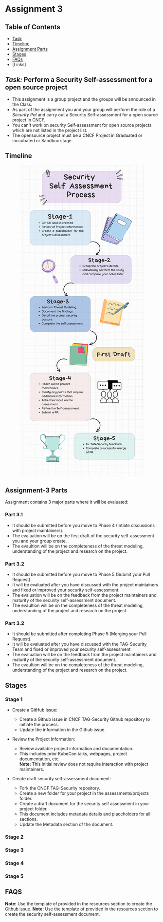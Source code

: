 # Assignment 3
## Table of Contents

- [Task](#task-perform-a-security-self-assessment-for-a-open-source-project)
- [Timeline](#timeline)
- [Assignment Parts](#assignment-3-parts)
- [Stages](#stages)
- [FAQs](#faqs)
- [Links]

## *Task:* Perform a Security Self-assessment for a open source project
- This assignment is a group project and the groups will be announced in the Class.
- As part of the assignment you and your group will perform the role of a *Security Pal* and carry out a Security Self-assessment for a open source project in CNCF.
- You can't work on security Self-assessment for open source projects which are not listed in the project list.
- The opensource project must be a CNCF Project in Graduated or Inccubated or Sandbox stage.

## Timeline
<p align="center">
  <img src="https://github.com/Rana-KV/ISP/blob/main/Assignment_3-Timeline.png" alt="Timeline Image">
</p>

## Assignment-3 Parts
Assignment contains 3 major parts where it will be evaluated:
### Part 3.1
- It should be submitted before you move to Phase 4 (Intiate discussions with project maintainers).
- The evaluation will be on the first draft of the security self-assessment you and your group create.
- The evaultion will be on the completeness of the threat modeling, understanding of the project and research on the project.

### Part 3.2
- It should be submitted before you move to Phase 5 (Submit your Pull Request).
- It will be evaluated after you have discussed with the project maintainers and fixed or improved your security self-assessment.
- The evaluation will be on the feedback from the project maintainers and maturity of the security self-assessment document.
- The evaultion will be on the completeness of the threat modeling, understanding of the project and research on the project.

### Part 3.2
- It should be submitted after completing Phase 5 (Merging your Pull Request).
- It will be evaluated after you have discussed with the TAG-Security Team and fixed or improved your security self-assessment.
- The evaluation will be on the feedback from the project maintainers and maturity of the security self-assessment document.
- The evaultion will be on the completeness of the threat modeling, understanding of the project and research on the project.

## Stages
### Stage 1
- Create a GitHub issue:
  - Create a Github issue in CNCF TAG-Security Github repository to initiate the process.
  - Update the information in the Github issue.<br>

- Review the Project Information:
  - Review available project information and documentation.
  - This includes prior KubeCon talks, webpages, project documentation, etc.<br>
  **Note:** This initial review does not require interaction with project maintainers.

- Create draft security self-assessment document:
  - Fork the CNCF TAG-Security repository.
  - Create a new folder for your project in the assessments/projects folder.  
  - Create a draft document for the security self assessment in your project folder.
  - This document includes metadata details and placeholders for all sections.
  - Update the Metadata section of the document.<br>
  
### Stage 2
### Stage 3
### Stage 4
### Stage 5
## FAQS
**Note:** Use the template of provided in the resources section to create the Github issue.
**Note:** Use the template of provided in the resources section to create the security self-assessment document.
